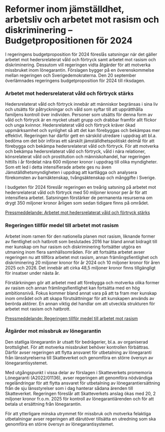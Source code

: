 # Reformer inom jämställdhet, arbetsliv och arbetet mot rasism och diskriminering – Budgetpropositionen för 2024

I regeringens budgetproposition för 2024 föreslås satsningar när det gäller arbetet mot hedersrelaterat våld och förtryck samt arbetet mot rasism och diskriminering. Dessutom vill regeringen vidta åtgärder för att motverka missbruket inom lönegarantin. Förslagen bygger på en överenskommelse mellan regeringen och Sverigedemokraterna. Den 20 september överlämnades regeringens budgetproposition för 2024 till riksdagen.


### Arbetet mot hedersrelaterat våld och förtryck stärks

Hedersrelaterat våld och förtryck innebär att människor begränsas i sina liv och utsätts för påtryckningar och våld som syftar till att upprätthålla familjens kontroll över individen. Personer som utsätts för denna form av våld och förtryck är en mycket utsatt grupp och drabbar framför allt flickor och unga kvinnor. Hedersrelaterat våld och förtryck kräver ökad uppmärksamhet och synlighet så att det kan förebyggas och bekämpas mer effektivt. Regeringen har därför gett en särskild utredare i uppdrag att bl.a. bedöma om det bör införas ett särskilt jämställdhetspolitiskt delmål för att förebygga och bekämpa hedersrelaterat våld och förtryck. För att motverka och bekämpa hedersrelaterat våld och förtryck, våld i nära relationer, könsrelaterat våld och prostitution och människohandel, har regeringen hittills i år fördelat nära 600 miljoner kronor i uppdrag till olika myndigheter. Som ett led i detta intensifierade arbete ges nu även Jämställdhetsmyndigheten i uppdrag att kartlägga och analysera förekomsten av barnäktenskap, tvångsäktenskap och månggifte i Sverige.

I budgeten för 2024 föreslår regeringen en treårig satsning på arbetet mot hedersrelaterat våld och förtryck med 50 miljoner kronor per år för att intensifiera arbetet. Satsningen förstärker de permanenta resurserna om drygt 350 miljoner kronor årligen som sedan tidigare finns på området.

[Pressmeddelande: Arbetet mot hedersrelaterat våld och förtryck stärks](/pressmeddelanden/2023/09/arbetet-mot-hedersrelaterat-vald-och-fortryck-starks/)

### Regeringen tillför medel till arbetet mot rasism

Arbetet inom ramen för den nationella planen mot rasism, liknande former av fientlighet och hatbrott som beslutades 2016 har bland annat bidragit till mer kunskap om hur rasism och diskriminering fortsätter utgöra en utmaning inom flera samhällsområden. För att fortsätta arbetet avser regeringen nu att tillföra arbetet mot rasism, annan främlingsfientlighet och diskriminering 20 miljoner kronor för år 2024 och 10 miljoner kronor för åren 2025 och 2026\. Det innebär att cirka 48,5 miljoner kronor finns tillgängligt för insatser under nästa år.

Förstärkningen gör att arbetet med att förebygga och motverka olika former av rasism och annan främlingsfientlighet kan fortsätta med en hög ambitionsnivå. Fokus kommer bland annat vara på att ta fram mer kunskap inom området och att skapa förutsättningar för att kunskapen används av berörda aktörer. En annan viktig del handlar om att utveckla strukturen för arbetet mot rasism och hatbrott.

[Pressmeddelande: Regeringen tillför medel till arbetet mot rasism](/pressmeddelanden/2023/09/regeringen-tillfor-medel-till-arbetet-mot-rasism/)

### Åtgärder mot missbruk av lönegarantin

Den statliga lönegarantin är utsatt för bedrägerier, bl.a. av organiserad brottslighet. För att motverka missbruket behöver kontrollen förbättras. Därför avser regeringen att flytta ansvaret för utbetalning av lönegaranti från länsstyrelserna till Skatteverket och genomföra en större översyn av lönegarantisystemet.

Med utgångspunkt i vissa delar av förslagen i Skatteverkets promemoria Lönegaranti (A2022/01136\), avser regeringen att genomföra nödvändiga regeländringar för att flytta ansvaret för utbetalning av lönegarantiersättning från de sju länsstyrelser som i dag hanterar sådana ärenden till Skatteverket. Regeringen föreslår att Skatteverkets anslag ökas med 20, 2 miljoner kronor fr.o.m. 2025 för kontroll av lönegarantiärenden och för att betala ut ersättning från lönegarantin.

För att ytterligare minska utrymmet för missbruk och motverka felaktiga utbetalningar avser regeringen att därutöver tillsätta en utredning som ska genomföra en större översyn av lönegarantisystemet.
